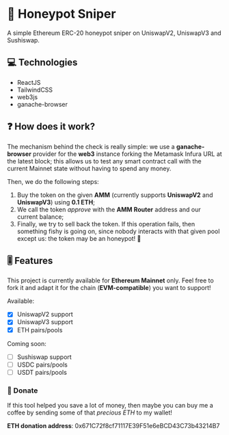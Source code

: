 # 🍯 Honeypot Sniper

A simple Ethereum ERC-20 honeypot sniper on UniswapV2, UniswapV3 and Sushiswap.

## 💻 Technologies

- ReactJS
- TailwindCSS
- web3js
- ganache-browser

## ❓ How does it work?

The mechanism behind the check is really simple: we use a **ganache-browser** provider for the **web3** instance forking the Metamask Infura URL at the latest block; this allows us to test any smart contract call with the current Mainnet state without having to spend any money.

Then, we do the following steps:
1. Buy the token on the given **AMM** (currently supports **UniswapV2** and **UniswapV3**) using **0.1 ETH**;
2. We call the token *approve* with the **AMM Router** address and our current balance;
3. Finally, we try to sell back the token. If this operation fails, then something fishy is going on, since nobody interacts with that given pool except us: the token may be an honeypot! 🍯

## 🎚 Features

This project is currently available for **Ethereum Mainnet** only. Feel free to fork it and adapt it for the chain (**EVM-compatible**) you want to support!

Available:
- [x] UniswapV2 support
- [x] UniswapV3 support
- [x] ETH pairs/pools

Coming soon:
- [ ] Sushiswap support
- [ ] USDC pairs/pools
- [ ] USDT pairs/pools

### 🤑 Donate

If this tool helped you save a lot of money, then maybe you can buy me a coffee by sending some of that *precious ETH* to my wallet!

**ETH donation address**: 0x671C72f8cf71117E39F51e6eBCD43C73b43214B7
